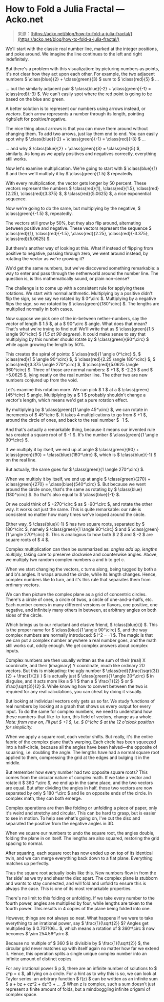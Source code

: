 <!--yml
category: 未分类
date: 2024-05-27 15:02:42
-->

# How to Fold a Julia Fractal — Acko.net

> 来源：[https://acko.net/blog/how-to-fold-a-julia-fractal/](https://acko.net/blog/how-to-fold-a-julia-fractal/)

We'll start with the classic real number line, marked at the integer positions, and poke around.
We imagine the line continues to the left and right indefinitely.

But there's a problem with this visualization: by picturing numbers as points,
it's not clear how they act upon each other.
For example, the two adjacent numbers $ \class{blue}{2} + \class{green}{3} $ sum to $ \class{red}{5} $ …

… but the similarly adjacent pair $ \class{blue}{-2} + \class{green}{-1} = \class{red}{-3} $.
We can't easily spot where the red point is going to be based on the blue and green.

A better solution is to represent our numbers using arrows instead, or *vectors*.
Each arrow represents a number through its length, pointing right/left for positive/negative.

The nice thing about arrows is that you can move them around without changing them.
To add two arrows, just lay them end to end. You can easily spot why $ \class{blue}{-2} + \class{green}{-1} = \class{red}{-3} $ …

… and why $ \class{blue}{2} + \class{green}{3} = \class{red}{5} $, similarly.
As long as we apply positives and negatives correctly, everything still works.

Now let's examine multiplication. We're going to start with $ \class{blue}{1} $ and then we'll multiply it by $ \class{green}{1.5} $ repeatedly.

With every multiplication, the vector gets longer by 50 percent.
These vectors represent the numbers $ \class{red}{1}, \class{red}{1.5}, \class{red}{2.25}, \class{red}{3.375} $, $ \class{red}{5.0625} $, a nice exponential sequence.

Now we're going to do the same, but multiplying by the negative, $ \class{green}{-1.5} $, repeatedly.

The vectors still grow by 50%, but they also flip around, alternating between positive and negative.
These vectors represent the sequence $ \class{red}{1}, \class{red}{-1.5}, \class{red}{2.25}, \class{red}{-3.375}, \class{red}{5.0625} $.

But there's another way of looking at this. What if instead of flipping from positive to negative, passing through zero, we went around instead, by rotating the vector as we're growing it?

We'd get the same numbers, but we've discovered something remarkable: a way to enter and pass through the netherworld around the number line. The question is, is this mathematically sound, or plain non-sense?

The challenge is to come up with a consistent rule for applying these rotations. We start with normal arithmetic. Multiplying by a positive didn't flip the sign, so we say we rotated by $ 0^\circ $. Multiplying by a negative flips the sign, so we rotated by $ \class{green}{180^\circ} $. The lengths are multiplied normally in both cases.

Now suppose we pick one of the in-between nether-numbers, say the vector of length $ 1.5 $, at a $ 90^\circ $ angle. What does that mean? That's what we're trying to find out! We'll write that as $ \class{green}{1.5 \angle 90^\circ} $ (*1.5 at 90 degrees*). It could make sense to say that multiplying by this number should rotate by $ \class{green}{90^\circ} $ while again growing the length by 50%.

This creates the spiral of points: $ \class{red}{1 \angle 0^\circ} $, $ \class{red}{1.5 \angle 90^\circ} $, $ \class{red}{2.25 \angle 180^\circ} $, $ \class{red}{3.375 \angle 270^\circ} $, $ \class{red}{5.0625 \angle 360^\circ} $. Three of those are normal numbers: $ +1 $, $ -2.25 $ and $ +5.0625 $, lying neatly on the real number line. The other two are new numbers conjured up from the void.

Let's examine this rotation more. We can pick $ 1 $ at a $ \class{green}{45^\circ} $ angle. Multiplying by a $ 1 $ probably shouldn't change a vector's length, which means we'd get a pure rotation effect.

By multiplying by $ \class{green}{1 \angle 45^\circ} $, we can rotate in increments of $ 45^\circ $.
It takes 4 multiplications to go from $ +1 $, around the circle of ones, and back to the real number $ -1 $.

And that's actually a remarkable thing, because it means our invented rule has created a square root of $ -1 $.
It's the number $ \class{green}{1 \angle 90^\circ} $.

If we multiply it by itself, we end up at angle $ \class{green}{90} + \class{green}{90} = \class{blue}{180^\circ} $, which is $ \class{blue}{-1} $ on the real line.

But actually, the same goes for $ \class{green}{1 \angle 270^\circ} $.

When we multiply it by itself, we end up at angle $ \class{green}{270} + \class{green}{270} = \class{blue}{540^\circ} $. But because we went around the circle once, that's the same as rotating by $ \class{blue}{180^\circ} $. So that's also equal to $ \class{blue}{-1} $.

Or we could think of $ +270^\circ $ as $ -90^\circ $, and rotate the other way. It works out just the same. This is quite remarkable: our rule is consistent no matter how many times we've looped around the circle.

Either way, $ \class{blue}{-1} $ has two square roots, separated by $ 180^\circ $, namely $ \class{green}{1 \angle 90^\circ} $ and $ \class{green}{1 \angle 270^\circ} $.
This is analogous to how both $ 2 $ and $ -2 $ are square roots of $ 4 $.

Complex multiplication can then be summarized as: *angles add up, lengths multiply*, taking care to preserve clockwise and counterwise angles. Above, we multiply two random complex numbers a and b to get c.

When we start changing the vectors, c turns along, being tugged by both a and b's angles. It wraps around the circle, while its length changes. Hence, complex numbers like to turn, and it's this rule that separates them from ordinary vectors.

We can then picture the complex plane as a grid of concentric circles. There's a circle of ones, a circle of twos, a circle of one-and-a-halfs, etc. Each number comes in many different versions or flavors, one positive, one negative, and infinitely many others in between, at arbitrary angles on both sides of the circle.

Which brings us to our reluctant and elusive friend, $ \class{blue}{i} $. This is the proper name for $ \class{blue}{1 \angle 90^\circ} $, and the way complex numbers are normally introduced: $ i^2 = -1 $. The magic is that we can put a complex number anywhere a real number goes, and the math still works out, oddly enough. We get complex answers about complex inputs.

Complex numbers are then usually written as the sum of their (real) X coordinate, and their (imaginary) Y coordinate, much like ordinary 2D vectors. But this is misleading: the ugly number $ \class{red}{\frac{\sqrt{3}}{2} + \frac{1}{2}i } $ is actually just $ \class{green}{1 \angle 30^\circ} $ in disguise, and it acts more like a $ 1 $ than a $ \frac{1}{2} $ or $ \frac{\sqrt{3}}{2} $. While knowing how to convert between the two is required for any real calculations, you can cheat by doing it visually.

But looking at individual vectors only gets us so far. We study functions of real numbers by looking at a graph that shows us every output for every input. To do the same for complex numbers, we need to understand how these numbers-that-like-to-turn, this field of vectors, change as a whole.
*Note: from now on, I'll put $ +1 $, i.e. $ 0^\circ $ at the 12 o'clock position for simplicity.*

When we apply a square root, each vector shifts. But really, it's the entire fabric of the complex plane that's warping. Each circle has been squeezed into a half-circle, because all the angles have been halved—the opposite of squaring, i.e. doubling the angle. The lengths have had a normal square root applied to them, compressing the grid at the edges and bulging it in the middle.

But remember how every number had two opposite square roots? This comes from the circular nature of complex math. If we take a vector and rotate it $ 360 ^\circ $, we end up in the same place, and the two vectors are equal. But after dividing the angles in half, those two vectors are now separated by only $ 180 ^\circ $ and lie on opposite ends of the circle. In complex math, they can both emerge.

Complex operations are then like folding or unfolding a piece of paper, only it's weird and stretchy and circular. This can be hard to grasp, but is easier to see in motion. To help see what's going on, I've cut the disc and separated the positive from the negative angles in 3D.

When we square our numbers to undo the square root, the angles double, folding the plane in on itself. The lengths are also squared, restoring the grid spacing to normal.

After squaring, each square root has now ended up on top of its identical twin, and we can merge everything back down to a flat plane. Everything matches up perfectly.

Thus the square root actually looks like this. New numbers flow in from the 'far side' as we try and shear the disc apart. The complex plane is stubborn and wants to stay connected, and will fold and unfold to ensure this is always the case. This is one of its most remarkable properties.

There's no limit to this folding or unfolding. If we take every number to the fourth power, angles are multiplied by four, while lengths are taken to the fourth power. This results in 4 copies of the plane being folded into one.

However, things are not always so neat. What happens if we were to take everything to an irrational power, say $ \frac{1}{\sqrt{2}} $? Angles get multiplied by $ 0.707106... $, which means a rotation of $ 360^\circ $ now becomes $ \sim 254.56^\circ $.

Because no multiple of $ 360 $ is divisible by $ \frac{1}{\sqrt{2}} $, the circular grid never matches up with itself again no matter how far we extend it. Hence, this operation splits a single unique complex number into an infinite amount of distinct copies.

For any irrational power $ p $, there are an infinite number of solutions to $ z^p = c $, all lying on a circle. For a hint as to why this is so, we can look at Taylor series: an arbitrary function $ f(z) $ can be written as an infinite sum $ a + bz + cz^2 + dz^3 + ... \,$ When z is complex, such a sum doesn't just represent a finite amount of folds, but a mindboggling infinite origami of complex space.